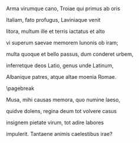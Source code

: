 Arma virumque cano, Troiae qui primus ab oris

Italiam, fato profugus, Laviniaque venit

litora, multum ille et terris iactatus et alto

vi superum saevae memorem Iunonis ob iram;

multa quoque et bello passus, dum conderet urbem,

inferretque deos Latio, genus unde Latinum,

Albanique patres, atque altae moenia Romae.

\pagebreak

Musa, mihi causas memora, quo numine laeso,

quidve dolens, regina deum tot volvere casus

insignem pietate virum, tot adire labores

impulerit. Tantaene animis caelestibus irae?
